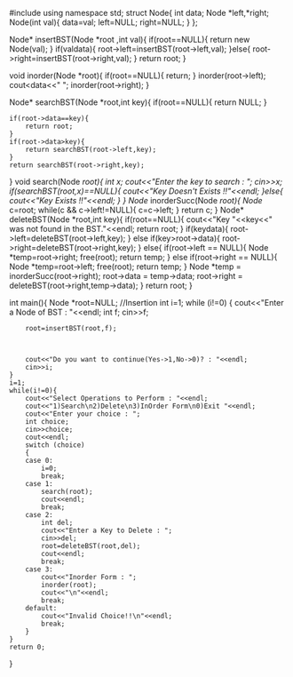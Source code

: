 #include<iostream>
using namespace std;
struct Node{
    int data;
    Node *left,*right;
    Node(int val){
        data=val;
        left=NULL;
        right=NULL;
    }
};

Node* insertBST(Node *root ,int val){
    if(root==NULL){
        return new Node(val);
    }
    if(val<root->data){
        root->left=insertBST(root->left,val);
    }else{
        root->right=insertBST(root->right,val);
    }
    return root;
}

void inorder(Node *root){
    if(root==NULL){
        return;
    }
    inorder(root->left);
    cout<<root->data<<" ";
    inorder(root->right);
}

Node* searchBST(Node *root,int key){
    if(root==NULL){
        return NULL;
    }

    if(root->data==key){
        return root;
    }
    if(root->data>key){
        return searchBST(root->left,key);
    }
    return searchBST(root->right,key);
}
void search(Node *root){
    int x;
    cout<<"Enter the key to search : ";
    cin>>x;
    if(searchBST(root,x)==NULL){
        cout<<"Key Doesn't Exists !!"<<endl;
    }else{
        cout<<"Key Exists !!"<<endl;
    }
}
Node* inorderSucc(Node *root){
    Node* c=root;
    while(c && c->left!=NULL){
        c=c->left;
    }
    return c;
}
Node* deleteBST(Node *root,int key){
    if(root==NULL){
        cout<<"Key "<<key<<" was not found in the BST."<<endl;
        return root;
    }
    if(key<root->data){
        root->left=deleteBST(root->left,key);
    }
    else if(key>root->data){
        root->right=deleteBST(root->right,key);
    }
    else{
        if(root->left == NULL){
            Node *temp=root->right;
            free(root);
            return temp;
        }
        else if(root->right == NULL){
            Node *temp=root->left;
            free(root);
            return temp;
        }
        Node *temp = inorderSucc(root->right);
        root->data = temp->data;
        root->right = deleteBST(root->right,temp->data);
    }
    return root;
}

int main(){
    Node *root=NULL;
    //Insertion
    int i=1;
    while (i!=0)
    {
        cout<<"Enter a Node of BST : "<<endl;
        int f;
        cin>>f;
        
        root=insertBST(root,f);
        

       
        cout<<"Do you want to continue(Yes->1,No->0)? : "<<endl;
        cin>>i;
    }
    i=1;
    while(i!=0){
        cout<<"Select Operations to Perform : "<<endl;
        cout<<"1)Search\n2)Delete\n3)InOrder Form\n0)Exit "<<endl;
        cout<<"Enter your choice : ";
        int choice;
        cin>>choice;
        cout<<endl;
        switch (choice)
        {
        case 0:
            i=0;
            break;
        case 1:
            search(root);
            cout<<endl;
            break;
        case 2:
            int del;
            cout<<"Enter a Key to Delete : ";
            cin>>del;
            root=deleteBST(root,del);
            cout<<endl;
            break;
        case 3:
            cout<<"Inorder Form : ";
            inorder(root);
            cout<<"\n"<<endl;
            break;
        default:
            cout<<"Invalid Choice!!\n"<<endl;
            break;
        }
    }
    return 0;
}
